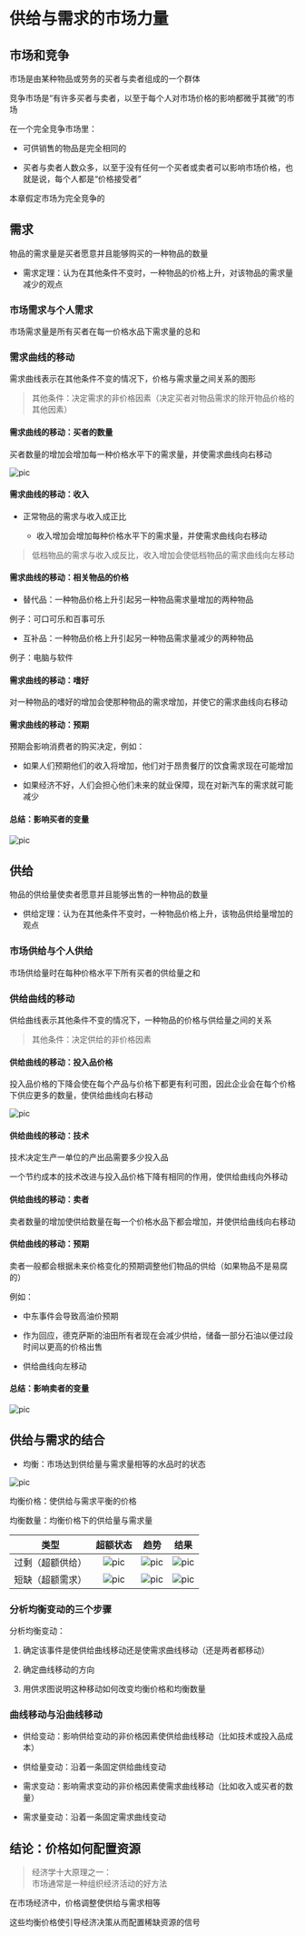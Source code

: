 # 供给与需求的市场力量

## 市场和竞争

市场是由某种物品或劳务的买者与卖者组成的一个群体

竞争市场是“有许多买者与卖者，以至于每个人对市场价格的影响都微乎其微”的市场

在一个完全竞争市场里：

- 可供销售的物品是完全相同的

- 买者与卖者人数众多，以至于没有任何一个买者或卖者可以影响市场价格，也就是说，每个人都是“价格接受者”

本章假定市场为完全竞争的

## 需求

物品的需求量是买者愿意并且能够购买的一种物品的数量

- 需求定理：认为在其他条件不变时，一种物品的价格上升，对该物品的需求量减少的观点

### 市场需求与个人需求

市场需求量是所有买者在每一价格水品下需求量的总和

### 需求曲线的移动

需求曲线表示在其他条件不变的情况下，价格与需求量之间关系的图形

>其他条件：决定需求的非价格因素（决定买者对物品需求的除开物品价格的其他因素）

#### 需求曲线的移动：买者的数量

买者数量的增加会增加每一种价格水平下的需求量，并使需求曲线向右移动

![pic](./img/%E9%9C%80%E6%B1%82%E6%9B%B2%E7%BA%BF%E5%90%91%E5%8F%B3%E7%A7%BB%E5%8A%A8.png)

#### 需求曲线的移动：收入

- 正常物品的需求与收入成正比

  - 收入增加会增加每种价格水平下的需求量，并使需求曲线向右移动

>低档物品的需求与收入成反比，收入增加会使低档物品的需求曲线向左移动

#### 需求曲线的移动：相关物品的价格

- 替代品：一种物品价格上升引起另一种物品需求量增加的两种物品

例子：可口可乐和百事可乐

- 互补品：一种物品价格上升引起另一种物品需求量减少的两种物品

例子：电脑与软件

#### 需求曲线的移动：嗜好

对一种物品的嗜好的增加会使那种物品的需求增加，并使它的需求曲线向右移动

#### 需求曲线的移动：预期

预期会影响消费者的购买决定，例如：

- 如果人们预期他们的收入将增加，他们对于昂贵餐厅的饮食需求现在可能增加

- 如果经济不好，人们会担心他们未来的就业保障，现在对新汽车的需求就可能减少

#### 总结：影响买者的变量

![pic](./img/%E5%BD%B1%E5%93%8D%E4%B9%B0%E8%80%85%E7%9A%84%E5%8F%98%E9%87%8F.png)

## 供给

物品的供给量使卖者愿意并且能够出售的一种物品的数量

- 供给定理：认为在其他条件不变时，一种物品价格上升，该物品供给量增加的观点

### 市场供给与个人供给

市场供给量时在每种价格水平下所有买者的供给量之和

### 供给曲线的移动

供给曲线表示其他条件不变的情况下，一种物品的价格与供给量之间的关系

>其他条件：决定供给的非价格因素

#### 供给曲线的移动：投入品价格

投入品价格的下降会使在每个产品与价格下都更有利可图，因此企业会在每个价格下供应更多的数量，使供给曲线向右移动

![pic](./img/%E4%BE%9B%E7%BB%99%E6%9B%B2%E7%BA%BF%E5%90%91%E5%8F%B3%E7%A7%BB%E5%8A%A8.png)

#### 供给曲线的移动：技术

技术决定生产一单位的产出品需要多少投入品

一个节约成本的技术改进与投入品价格下降有相同的作用，使供给曲线向外移动

#### 供给曲线的移动：卖者

卖者数量的增加使供给数量在每一个价格水品下都会增加，并使供给曲线向右移动

#### 供给曲线的移动：预期

卖者一般都会根据未来价格变化的预期调整他们物品的供给（如果物品不是易腐的）

例如：

- 中东事件会导致高油价预期

- 作为回应，德克萨斯的油田所有者现在会减少供给，储备一部分石油以便过段时间以更高的价格出售

- 供给曲线向左移动

#### 总结：影响卖者的变量

![pic](./img/%E5%BD%B1%E5%93%8D%E5%8D%96%E8%80%85%E7%9A%84%E5%8F%98%E9%87%8F.png)

## 供给与需求的结合

- 均衡：市场达到供给量与需求量相等的水品时的状态

![pic](./img/%E4%BE%9B%E7%BB%99%E4%B8%8E%E9%9C%80%E6%B1%82%E7%9A%84%E7%BB%93%E5%90%88.png)

均衡价格：使供给与需求平衡的价格

均衡数量：均衡价格下的供给量与需求量

类型|超额状态|趋势|结果
:-:|:-:|:-:|:-:
过剩（超额供给）|![pic](./img/%E8%BF%87%E5%89%A90.png)|![pic](./img/%E8%BF%87%E5%89%A91.png)|![pic](./img/%E8%BF%87%E5%89%A92.png)
短缺（超额需求）|![pic](./img/%E7%9F%AD%E7%BC%BA0.png)|![pic](./img/%E7%9F%AD%E7%BC%BA1.png)|![pic](./img/%E7%9F%AD%E7%BC%BA2.png)

### 分析均衡变动的三个步骤

分析均衡变动：

1. 确定该事件是使供给曲线移动还是使需求曲线移动（还是两者都移动）

2. 确定曲线移动的方向

3. 用供求图说明这种移动如何改变均衡价格和均衡数量

### 曲线移动与沿曲线移动

- 供给变动：影响供给变动的非价格因素使供给曲线移动（比如技术或投入品成本）

- 供给量变动：沿着一条固定供给曲线变动

- 需求变动：影响需求变动的非价格因素使需求曲线移动（比如收入或买者的数量）

- 需求量变动：沿着一条固定需求曲线变动

## 结论：价格如何配置资源

>经济学十大原理之一：  
>市场通常是一种组织经济活动的好方法

在市场经济中，价格调整使供给与需求相等

这些均衡价格使引导经济决策从而配置稀缺资源的信号
